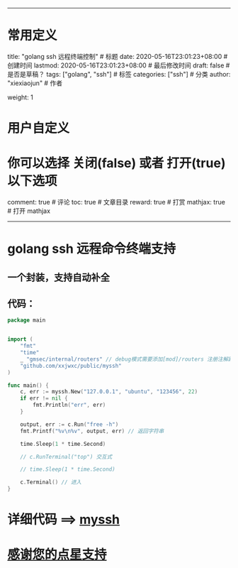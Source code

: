 ---
# 常用定义
title: "golang ssh 远程终端控制"           # 标题
date: 2020-05-16T23:01:23+08:00    # 创建时间
lastmod: 2020-05-16T23:01:23+08:00 # 最后修改时间
draft: false                       # 是否是草稿？
tags: ["golang", "ssh"]  # 标签
categories: ["ssh"]              # 分类
author: "xiexiaojun"                  # 作者

weight: 1

# 用户自定义
# 你可以选择 关闭(false) 或者 打开(true) 以下选项
comment: true   # 评论
toc: true       # 文章目录
reward: true	 # 打赏
mathjax: true    # 打开 mathjax

------
# golang ssh 远程命令终端支持
## 一个封装，支持自动补全

## 代码：
```go
package main


import (
	"fmt"
	"time"
	_ "gmsec/internal/routers" // debug模式需要添加[mod]/routers 注册注解路由
	"github.com/xxjwxc/public/myssh"
)

func main() {
	c, err := myssh.New("127.0.0.1", "ubuntu", "123456", 22)
	if err != nil {
		fmt.Println("err", err)
	}

	output, err := c.Run("free -h")
	fmt.Printf("%v\n%v", output, err) // 返回字符串

	time.Sleep(1 * time.Second)

	// c.RunTerminal("top") 交互式

	// time.Sleep(1 * time.Second)

	c.Terminal() // 进入
}
```

# 详细代码 ==> [myssh](https://github.com/xxjwxc/public/blob/master/myssh/myssh.go)

# [感谢您的点星支持](https://github.com/xxjwxc/public/)
